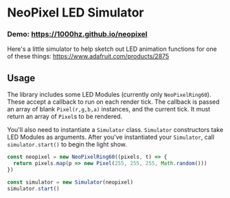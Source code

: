 # NeoPixel LED Simulator
### Demo: https://1000hz.github.io/neopixel

Here's a little simulator to help sketch out LED animation functions for one of these things:
https://www.adafruit.com/products/2875


## Usage
The library includes some LED Modules (currently only `NeoPixelRing60`). These accept a callback to run on each render tick. The callback is passed an array of blank `Pixel(r,g,b,a)` instances, and the current tick. It must return an array of `Pixel`s to be rendered.

You'll also need to instantiate a `Simulator` class. `Simulator` constructors take LED Modules as arguments. After you've instantiated your `Simulator`, call `simulator.start()` to begin the light show.

```js
const neopixel = new NeoPixelRing60((pixels, t) => {
  return pixels.map(p => new Pixel(255, 255, 255, Math.random()))
})

const simulator = new Simulator(neopixel)
simulator.start()
```